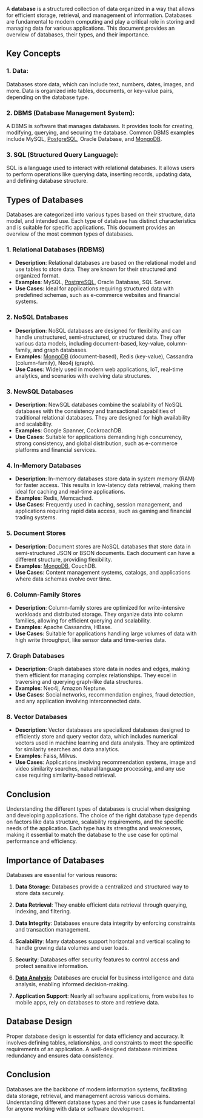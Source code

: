 A **database** is a structured collection of data organized in a way that allows for efficient storage, retrieval, and management of information. Databases are fundamental to modern computing and play a critical role in storing and managing data for various applications. This document provides an overview of databases, their types, and their importance.

## Key Concepts

### 1. **Data**: 
Databases store data, which can include text, numbers, dates, images, and more. Data is organized into tables, documents, or key-value pairs, depending on the database type.

### 2. **DBMS (Database Management System)**: 
A DBMS is software that manages databases. It provides tools for creating, modifying, querying, and securing the database. Common DBMS examples include MySQL, [PostgreSQL](databases/postgres), Oracle Database, and [MongoDB](databases/MongoDB).

### 3. **SQL (Structured Query Language)**: 
SQL is a language used to interact with relational databases. It allows users to perform operations like querying data, inserting records, updating data, and defining database structure.

## Types of Databases

Databases are categorized into various types based on their structure, data model, and intended use. Each type of database has distinct characteristics and is suitable for specific applications. This document provides an overview of the most common types of databases.

### 1. **Relational Databases (RDBMS)**

- **Description**: Relational databases are based on the relational model and use tables to store data. They are known for their structured and organized format.
- **Examples**: MySQL, [PostgreSQL](databases/postgres), Oracle Database, SQL Server.
- **Use Cases**: Ideal for applications requiring structured data with predefined schemas, such as e-commerce websites and financial systems.

### 2. **NoSQL Databases**

- **Description**: NoSQL databases are designed for flexibility and can handle unstructured, semi-structured, or structured data. They offer various data models, including document-based, key-value, column-family, and graph databases.
- **Examples**: [MongoDB](databases/MongoDB) (document-based), Redis (key-value), Cassandra (column-family), Neo4j (graph).
- **Use Cases**: Widely used in modern web applications, IoT, real-time analytics, and scenarios with evolving data structures.

### 3. **NewSQL Databases**

- **Description**: NewSQL databases combine the scalability of NoSQL databases with the consistency and transactional capabilities of traditional relational databases. They are designed for high availability and scalability.
- **Examples**: Google Spanner, CockroachDB.
- **Use Cases**: Suitable for applications demanding high concurrency, strong consistency, and global distribution, such as e-commerce platforms and financial services.

### 4. **In-Memory Databases**

- **Description**: In-memory databases store data in system memory (RAM) for faster access. This results in low-latency data retrieval, making them ideal for caching and real-time applications.
- **Examples**: Redis, Memcached.
- **Use Cases**: Frequently used in caching, session management, and applications requiring rapid data access, such as gaming and financial trading systems.

### 5. **Document Stores**

- **Description**: Document stores are NoSQL databases that store data in semi-structured JSON or BSON documents. Each document can have a different structure, providing flexibility.
- **Examples**: [MongoDB](databases/MongoDB), CouchDB.
- **Use Cases**: Content management systems, catalogs, and applications where data schemas evolve over time.

### 6. **Column-Family Stores**

- **Description**: Column-family stores are optimized for write-intensive workloads and distributed storage. They organize data into column families, allowing for efficient querying and scalability.
- **Examples**: Apache Cassandra, HBase.
- **Use Cases**: Suitable for applications handling large volumes of data with high write throughput, like sensor data and time-series data.

### 7. **Graph Databases**

- **Description**: Graph databases store data in nodes and edges, making them efficient for managing complex relationships. They excel in traversing and querying graph-like data structures.
- **Examples**: Neo4j, Amazon Neptune.
- **Use Cases**: Social networks, recommendation engines, fraud detection, and any application involving interconnected data.

### 8. **Vector Databases**

- **Description**: Vector databases are specialized databases designed to efficiently store and query vector data, which includes numerical vectors used in machine learning and data analysis. They are optimized for similarity searches and data analytics.
- **Examples**: Faiss, Milvus.
- **Use Cases**: Applications involving recommendation systems, image and video similarity searches, natural language processing, and any use case requiring similarity-based retrieval.

## Conclusion

Understanding the different types of databases is crucial when designing and developing applications. The choice of the right database type depends on factors like data structure, scalability requirements, and the specific needs of the application. Each type has its strengths and weaknesses, making it essential to match the database to the use case for optimal performance and efficiency.

## Importance of Databases

Databases are essential for various reasons:

1. **Data Storage**: Databases provide a centralized and structured way to store data securely.
    
2. **Data Retrieval**: They enable efficient data retrieval through querying, indexing, and filtering.
    
3. **Data Integrity**: Databases ensure data integrity by enforcing constraints and transaction management.
    
4. **Scalability**: Many databases support horizontal and vertical scaling to handle growing data volumes and user loads.
    
5. **Security**: Databases offer security features to control access and protect sensitive information.
    
6. **[Data Analysis](databases/Metabase)**: Databases are crucial for business intelligence and data analysis, enabling informed decision-making.
    
7. **Application Support**: Nearly all software applications, from websites to mobile apps, rely on databases to store and retrieve data.
    

## Database Design

Proper database design is essential for data efficiency and accuracy. It involves defining tables, relationships, and constraints to meet the specific requirements of an application. A well-designed database minimizes redundancy and ensures data consistency.

## Conclusion

Databases are the backbone of modern information systems, facilitating data storage, retrieval, and management across various domains. Understanding different database types and their use cases is fundamental for anyone working with data or software development.
